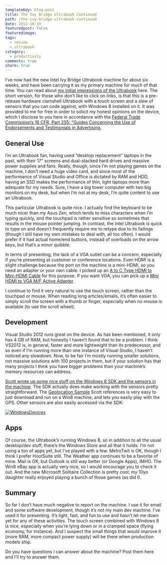 ```yaml
---
templateKey: blog-post
title: The Ivy Bridge Ultrabook Continued
path: /the-ivy-bridge-ultrabook-continued
date: 2012-10-19
featuredpost: false
featuredimage: 
tags:
  - review
  - ultrabook
category:
  - productivity
comments: true
share: true
---
```


I’ve now had the new Intel Ivy Bridge Ultrabook machine for about six weeks, and have been carrying it as my primary machine for much of that time. You can read about [my initial impressions of the Ultrabook](http://ardalis.com/unboxing-and-first-impressions-of-new-intel-ultrabook) here. The short version, for those who don’t like to click on links, is that this is a pre-release hardware clamshell Ultrabook with a touch screen and a slew of sensors that you can code against, with Windows 8 installed on it. It was provided to me for free in order to solicit my honest opinions on the device, which I disclose to you here in accordance with the [Federal Trade Commission’s 16 CFR, Part 255: “Guides Concerning the Use of Endorsements and Testimonials in Advertising.](http://www.access.gpo.gov/nara/cfr/waisidx_03/16cfr255_03.html)

## General Use

I’m an Ultrabook fan, having used “desktop replacement” laptops in the past, with their 17” screens and dual-stacked hard drives and massive power supplies and fans. Really, though, since I’m not playing games on the machine, I don’t need a huge video card, and since most of the performance of Visual Studio and Office is dictated by RAM and HDD, having an SSD makes the performance of thin, light laptops more than adequate for my needs. Sure, I have a big tower computer with two big monitors on my desk, but when I’m not at my desk, I’m quite content to use an Ultrabook.

This particular Ultrabook is quite nice. I actually find the keyboard to be much nicer than my Asus Zen, which tends to miss characters when I’m typing quickly, and the touchpad is rather sensitive so sometimes that results in the mouse pointer jumping. In contrast, the Intel Ultrabook is quick to type on and doesn’t frequently require me to retype due to its failings (though I still have my own mistakes to deal with, all too often). I would prefer if it had actual home/end buttons, instead of overloads on the arrow keys, but that’s a minor quibble.

In terms of presenting, the lack of a VGA outlet can be a concern, especially if you’re presenting at customer or conference locations. Even HDMI is a slight challenge because the port on the machine is a mini-HDMI, so you need an adapter or your own cable. I picked up an [A to C Type HDMI to Mini-HDMI Cable](http://amzn.to/OOD57e) for this purpose. If you want VGA, you can pick up a [Mini HDMI to VGA M/F Active Adapter](http://amzn.to/OODiHO).

I continue to find it very natural to use the touch screen, rather than the touchpad or mouse. When reading long articles/emails, it’s often easier to simply scroll the screen with a thumb or finger, especially when no mouse is available (to use the scroll wheel).

## Development

Visual Studio 2012 runs great on the device. As has been mentioned, it only has 4 GB of RAM, but honestly I haven’t found that to be a problem. I think VS2012 is, in general, faster and more lightweight than its predecessor, and so even if I’m running more than one instance of Visual Studio, I haven’t noticed any slowdown. Now, to be fair I’m mostly running smaller solutions, not massive solutions with 100 projects in them, but if your solution has that many projects I think you have bigger problems than your machine’s memory resources can address.

[Scott wrote up some nice stuff on the Windows 8 SDK and the sensors in the machine](http://www.hanselman.com/blog/IntelUltrabookHardwarePrototypeWindows8AndTheSensorPlatform.aspx). The SDK actually does make working with the sensors pretty straightforward. The [Geolocation Sample](http://code.msdn.microsoft.com/windowsapps/Geolocation-2483de66) Scott references is very easy to just download and run on a Win8 machine, and lets you easily play with the GPS. Other sensors are also easily accessed via the SDK:

[![WnidowsDevices](/img/WnidowsDevices_thumb.png "WnidowsDevices")](/wp-content/uploads/Media/Default/Windows-Live-Writer/f5a5ab1240e6_A20F/WnidowsDevices.png)

## Apps

Of course, the Ultrabook’s running Windows 8, so in addition to all the usual desktop/dev stuff, there’s the Windows Store and all that it holds. I’m not using a ton of apps yet, but I’ve played with a few. MetroTwit is OK, though I think I prefer HootSuite still. The Weather app continues to be a favorite of mine. Mail is OK, but Outlook is still way better (or Google Apps), IMHO. The Win8 eBay app is actually very nice, so I would encourage you to check it out. And the new Microsoft Solitaire Collection is pretty cool; my 10yo daughter really enjoyed playing a bunch of those games (as did I).

## Summary

So far I don’t have much negative to report on the machine. I use it for email and some software development, though it’s not my main dev machine. I’ve used it for presenting. It’s light, fast, and fun to use and hasn’t let me down yet for any of these activities. The touch screen combined with Windows 8 is nice, especially when you’re lying down or in a cramped space (flying economy, for instance). And I suspect the small things that would improve it (more RAM, more compact power supply) will be there when production models ship.

Do you have questions I can answer about the machine? Post them here and I'll try to answer them.
